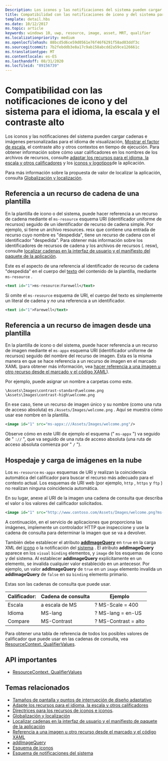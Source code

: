 ```yaml
---
Description: Los iconos y las notificaciones del sistema pueden cargar cadenas e imágenes personalizadas para el idioma de visualización, mostrar el factor de escala, el contraste alto y otros contextos en tiempo de ejecución.
title: Compatibilidad con las notificaciones de icono y del sistema para el idioma, la escala y el contraste alto
template: detail.hbs
ms.date: 10/12/2017
ms.topic: article
keywords: windows 10, uwp, resource, image, asset, MRT, qualifier
ms.localizationpriority: medium
ms.openlocfilehash: 88bcd5d6ce59d0561e76f46f6291f58ad03ddf3c
ms.sourcegitcommit: 7b2febddb3e8a17c9ab158abcdd2a59ce126661c
ms.translationtype: MT
ms.contentlocale: es-ES
ms.lasthandoff: 08/31/2020
ms.locfileid: "89156739"
---
```

# <a name="tile-and-toast-notification-support-for-language-scale-and-high-contrast"></a>Compatibilidad con las notificaciones de icono y del sistema para el idioma, la escala y el contraste alto

Los iconos y las notificaciones del sistema pueden cargar cadenas e imágenes personalizadas para el idioma de visualización, [Mostrar el factor de escala](../../layout/screen-sizes-and-breakpoints-for-responsive-design.md), el contraste alto y otros contextos en tiempo de ejecución. Para obtener información sobre cómo usar calificadores en los nombres de los archivos de recursos, consulte [adaptar los recursos para el idioma, la escala y otros calificadores](../../../app-resources/tailor-resources-lang-scale-contrast.md) y los [iconos y logotipos](../../style/app-icons-and-logos.md)de la aplicación.

Para más información sobre la propuesta de valor de localizar la aplicación, consulta [Globalización y localización](../../globalizing/globalizing-portal.md).

## <a name="refer-to-a-string-resource-from-a-template"></a>Referencia a un recurso de cadena de una plantilla

En la plantilla de icono o del sistema, puede hacer referencia a un recurso de cadena mediante el `ms-resource` esquema URI (identificador uniforme de recursos) seguido de un identificador de recurso de cadena simple. Por ejemplo, si tiene un archivo resources. resx que contiene una entrada de recurso cuyo nombre es "despedida", tiene un recurso de cadena con el identificador "despedida". Para obtener más información sobre los identificadores de recursos de cadena y los archivos de recursos (. resw), consulte [localizar cadenas en la interfaz de usuario y el manifiesto del paquete de la aplicación](../../../app-resources/localize-strings-ui-manifest.md).

Este es el aspecto de una referencia al identificador de recurso de cadena "despedida" en el cuerpo del [texto](/uwp/schemas/tiles/tilesschema/element-text?branch=live) del contenido de la plantilla, mediante `ms-resource` .

```xml
<text id="1">ms-resource:Farewell</text>
```

Si omite el `ms-resource` esquema de URI, el cuerpo del texto es simplemente un literal de cadena y *no* una referencia a un identificador.

```xml
<text id="1">Farewell</text>
```

## <a name="refer-to-an-image-resource-from-a-template"></a>Referencia a un recurso de imagen desde una plantilla

En la plantilla de icono o del sistema, puede hacer referencia a un recurso de imagen mediante el `ms-appx` esquema URI (identificador uniforme de recursos) seguido del nombre del recurso de imagen. Esta es la misma manera en que se hace referencia a un recurso de imagen en el marcado XAML (para obtener más información, vea [hacer referencia a una imagen u otro recurso desde el marcado y el código XAML](../../../app-resources/images-tailored-for-scale-theme-contrast.md#reference-an-image-or-other-asset-from-xaml-markup-and-code)).

Por ejemplo, puede asignar un nombre a carpetas como este.

```
\Assets\Images\contrast-standard\welcome.png
\Assets\Images\contrast-high\welcome.png
```

En ese caso, tiene un recurso de imagen único y su nombre (como una ruta de acceso absoluta) es `/Assets/Images/welcome.png` . Aquí se muestra cómo usar ese nombre en la plantilla.

```xml
<image id="1" src="ms-appx:///Assets/Images/welcome.png"/>
```

Observe cómo en este URI de ejemplo el esquema (" `ms-appx` ") va seguido de " `://` ", que va seguido de una ruta de acceso absoluta (una ruta de acceso absoluta comienza por " `/` ").

## <a name="hosting-and-loading-images-in-the-cloud"></a>Hospedaje y carga de imágenes en la nube

Los `ms-resource` `ms-appx` esquemas de URI y realizan la coincidencia automática del calificador para buscar el recurso más adecuado para el contexto actual. Los esquemas de URI web (por ejemplo, `http` , `https` y `ftp` ) no realizan ninguna coincidencia automática.

En su lugar, anexe al URI de la imagen una cadena de consulta que describa el valor o los valores del calificador solicitados.

```xml
<image id="1" src="http://www.contoso.com/Assets/Images/welcome.png?ms-lang=en-US"/>
```

A continuación, en el servicio de aplicaciones que proporciona las imágenes, implemente un controlador HTTP que inspeccione y use la cadena de consulta para determinar la imagen que se va a devolver.

También debe establecer el atributo [**addImageQuery**](/uwp/schemas/tiles/tilesschema/element-visual?branch=live) en `true` en la carga XML del [icono](/uwp/schemas/tiles/tilesschema/schema-root?branch=live) o la notificación del [sistema](/uwp/schemas/tiles/toastschema/schema-root?branch=live) . El atributo **addImageQuery** aparece en los `visual` `binding` elementos, y `image` de los esquemas de icono y del sistema. Al establecer **addImageQuery** explícitamente en un elemento, se invalida cualquier valor establecido en un antecesor. Por ejemplo, un valor **addImageQuery** de `true` en un `image` elemento invalida un **addImageQuery** de `false` en su `binding` elemento primario.

Estas son las cadenas de consulta que puede usar.

| Calificador: | Cadena de consulta | Ejemplo |
| --------- | ------------ | ------- |
| Escala | a escala de MS | ? MS-Scale = 400 |
| Idioma | MS-lang | ? MS-lang = en-US |
| Compare | MS-Contrast | ? MS-Contrast = alto |

Para obtener una tabla de referencia de todos los posibles valores de calificador que puede usar en las cadenas de consulta, vea [ResourceContext. QualifierValues](/uwp/api/windows.applicationmodel.resources.core.resourcecontext.QualifierValues).

## <a name="important-apis"></a>API importantes

* [ResourceContext. QualifierValues](/uwp/api/windows.applicationmodel.resources.core.resourcecontext.QualifierValues)

## <a name="related-topics"></a>Temas relacionados

* [Tamaños de pantalla y puntos de interrupción de diseño adaptativo](../../layout/screen-sizes-and-breakpoints-for-responsive-design.md)
* [Adapte los recursos para el idioma, la escala y otros calificadores](../../../app-resources/tailor-resources-lang-scale-contrast.md)
* [Directrices para los recursos de iconos e iconos](../../style/app-icons-and-logos.md).
* [Globalización y localización](../../globalizing/globalizing-portal.md)
* [Localizar cadenas en la interfaz de usuario y el manifiesto de paquete de la aplicación](../../../app-resources/localize-strings-ui-manifest.md)
* [Referencia a una imagen u otro recurso desde el marcado y el código XAML](../../../app-resources/images-tailored-for-scale-theme-contrast.md)
* [addImageQuery](/uwp/schemas/tiles/tilesschema/element-visual?branch=live)
* [Esquema de iconos](/uwp/schemas/tiles/tilesschema/schema-root?branch=live)
* [Esquema de notificaciones del sistema](/uwp/schemas/tiles/toastschema/schema-root?branch=live)